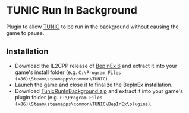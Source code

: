 # TUNIC Run In Background
Plugin to allow [TUNIC](https://store.steampowered.com/app/553420/TUNIC/) to be run in the background without causing the game to pause.

## Installation
- Download the IL2CPP release of [BepInEx 6](https://github.com/BepInEx/BepInEx/releases/download/v6.0.0-pre.1/BepInEx_UnityIL2CPP_x64_6.0.0-pre.1.zip) and extract it into your game's install folder (e.g. `C:\Program Files (x86)\Steam\steamapps\common\TUNIC`).
- Launch the game and close it to finalize the BepInEx installation.
- Download [TunicRunInBackground.zip](https://github.com/NGenesis/TunicRunInBackground/releases/download/1.0.0.0/TunicRunInBackground.zip) and extract it into your game's plugin folder (e.g. `C:\Program Files (x86)\Steam\steamapps\common\TUNIC\BepInEx\plugins`).
